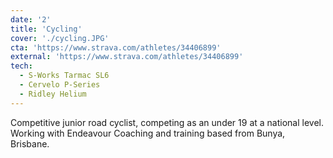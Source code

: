 ```yaml
---
date: '2'
title: 'Cycling'
cover: './cycling.JPG'
cta: 'https://www.strava.com/athletes/34406899'
external: 'https://www.strava.com/athletes/34406899'
tech:
  - S-Works Tarmac SL6
  - Cervelo P-Series
  - Ridley Helium
---
```


Competitive junior road cyclist, competing as an under 19 at a national level. Working with Endeavour Coaching and training based from Bunya, Brisbane.
